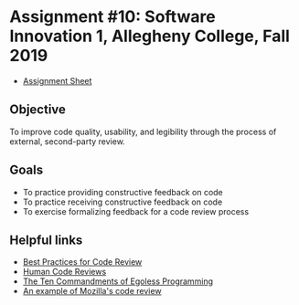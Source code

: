 # Assignment #10: Software Innovation 1, Allegheny College, Fall 2019

* [Assignment Sheet](CMPSC%20480%20-%20Assignment%2010.pdf)

## Objective

To improve code quality, usability, and legibility through the process of external, second-party review.

## Goals

* To practice providing constructive feedback on code
* To practice receiving constructive feedback on code
* To exercise formalizing feedback for a code review process

## Helpful links

* [Best Practices for Code Review](https://smartbear.com/learn/code-review/best-practices-for-peer-code-review/)
* [Human Code Reviews](https://mtlynch.io/human-code-reviews-1/)
* [The Ten Commandments of Egoless Programming](https://blog.codinghorror.com/the-ten-commandments-of-egoless-programming/)
* [An example of Mozilla's code review](https://phabricator.services.mozilla.com/differential/)